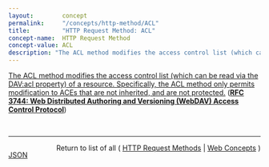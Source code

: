 ```yaml
---
layout:        concept
permalink:     "/concepts/http-method/ACL"
title:         "HTTP Request Method: ACL"
concept-name:  HTTP Request Method
concept-value: ACL
description: "The ACL method modifies the access control list (which can be read via the DAV:acl property) of a resource. Specifically, the ACL method only permits modification to ACEs that are not inherited, and are not protected."
---
```


[The ACL method modifies the access control list (which can be read via the DAV:acl property) of a resource. Specifically, the ACL method only permits modification to ACEs that are not inherited, and are not protected.](https://datatracker.ietf.org/doc/html/rfc3744#section-8.1 "Read documentation for HTTP Request Method &#34;ACL&#34;") (**[RFC 3744: Web Distributed Authoring and Versioning (WebDAV) Access Control Protocol](/specs/IETF/RFC/3744 "This document specifies a set of methods, headers, message bodies, properties, and reports that define Access Control extensions to the WebDAV Distributed Authoring Protocol. This protocol permits a client to read and modify access control lists that instruct a server whether to allow or deny operations upon a resource (such as HyperText Transfer Protocol (HTTP) method invocations) by a given principal. A lightweight representation of principals as Web resources supports integration of a wide range of user management repositories. Search operations allow discovery and manipulation of principals using human names.")**)

<br/>
<hr/>

<p style="float : left"><a href="./ACL.json" title="JSON representing this particular Web Concept value">JSON</a></p>
<p style="text-align: right">Return to list of all ( <a href="../http-method/">HTTP Request Methods</a> | <a href="../">Web Concepts</a> )</p>
